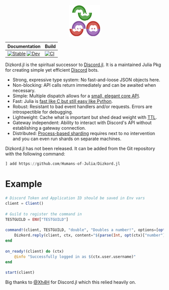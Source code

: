 <div align="center">
  <img src="https://github.com/Humans-of-Julia/Dizkord.jl/blob/master/docs/src/assets/logo.png?raw=true" width = "100" height = "100" style="align: center">


| Documentation | Build |
| -- | -- |
| [![Stable](https://img.shields.io/badge/docs-stable-blue.svg)](https://humans-of-julia.github.io/Dizkord.jl/stable/) [![Dev](https://img.shields.io/badge/docs-dev-blue.svg)](https://humans-of-julia.github.io/Dizkord.jl/dev/)| [![CI](https://github.com/Humans-of-Julia/Dizkord.jl/actions/workflows/ci.yml/badge.svg)](https://github.com/Humans-of-Julia/Dizkord.jl/actions/workflows/ci.yml) |
</div>

Dizkord.jl is the spiritual successor to [Discord.jl](https://github.com/Xh4H/Discord.jl). It is a maintained Julia Pkg for creating simple yet efficient [Discord](https://discord.com) bots.

* Strong, expressive type system: No fast-and-loose JSON objects here.
* Non-blocking: API calls return immediately and can be awaited when necessary.
* Simple: Multiple dispatch allows for a [small, elegant core API](https://Humans-of-Julia.github.io/Dizkord.jl/stable/rest.html#CRUD-API-1).
* Fast: Julia is [fast like C but still easy like Python](https://julialang.org/blog/2012/02/why-we-created-julia).
* Robust: Resistant to bad event handlers and/or requests. Errors are introspectible for debugging.
* Lightweight: Cache what is important but shed dead weight with [TTL](https://en.wikipedia.org/wiki/Time_to_live).
* Gateway independent: Ability to interact with Discord's API without establishing a gateway connection.
* Distributed: [Process-based sharding](https://Humans-of-Julia.github.io/Dizkord.jl/stable/client.html#Dizkord.Client) requires next to no intervention and you can even run shards on separate machines.

Dizkord.jl has not been released.
It can be added from the Git repository with the following command:

```julia
] add https://github.com/Humans-of-Julia/Dizkord.jl
```

# Example

```julia
# Discord Token and Application ID should be saved in Env vars
client = Client()

# Guild to register the command in 
TESTGUILD = ENV["TESTGUILD"]

command!(client, TESTGUILD, "double", "Doubles a number!", options=[opt(name="number", description="The number to double!")]) do (ctx) 
    Dizkord.reply(client, ctx, content="$(parse(Int, opt(ctx)["number"])*2)")
end

on_ready!(client) do (ctx)
    @info "Successfully logged in as $(ctx.user.username)"
end

start(client)
```

Big thanks to [@Xh4H](https://github.com/Xh4H) for Discord.jl which this relied heavily on.
